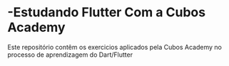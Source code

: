 # -Estudando Flutter Com a Cubos Academy

Este repositório contêm os exercicios aplicados pela Cubos Academy no processo de aprendizagem do Dart/Flutter
